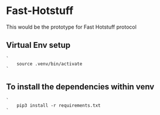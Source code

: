 # Fast-Hotstuff

This would be the prototype for Fast Hotstuff protocol

## Virtual Env setup

    `
        source .venv/bin/activate
    `

## To install the dependencies within venv

    `
        pip3 install -r requirements.txt
    `
